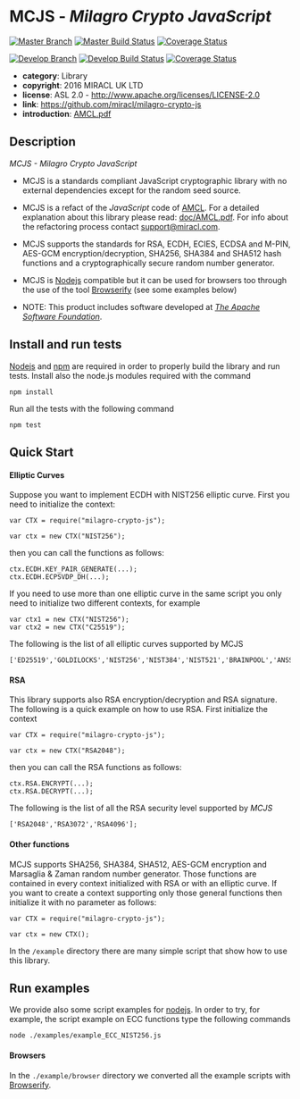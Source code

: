 # MCJS - *Milagro Crypto JavaScript*

[![Master Branch](https://img.shields.io/badge/-master:-gray.svg)](https://github.com/miracl/milagro-crypto-js/tree/master)
[![Master Build Status](https://secure.travis-ci.org/miracl/milagro-crypto-js.png?branch=master)](https://travis-ci.org/miracl/milagro-crypto-js?branch=master)
[![Coverage Status](https://coveralls.io/repos/github/miracl/milagro-crypto-js/badge.svg?branch=master)](https://coveralls.io/github/miracl/milagro-crypto-js?branch=master)

[![Develop Branch](https://img.shields.io/badge/-develop:-gray.svg)](https://github.com/miracl/milagro-crypto-js/tree/develop)
[![Develop Build Status](https://secure.travis-ci.org/miracl/milagro-crypto-js.png?branch=develop)](https://travis-ci.org/miracl/milagro-crypto-js?branch=develop)
[![Coverage Status](https://coveralls.io/repos/github/miracl/milagro-crypto-js/badge.svg?branch=develop)](https://coveralls.io/github/miracl/milagro-crypto-js?branch=develop)


* **category**:    Library
* **copyright**:   2016 MIRACL UK LTD
* **license**:     ASL 2.0 - http://www.apache.org/licenses/LICENSE-2.0
* **link**:        https://github.com/miracl/milagro-crypto-js
* **introduction**: [AMCL.pdf](doc/AMCL.pdf)

## Description

*MCJS - Milagro Crypto JavaScript*

* MCJS is a standards compliant JavaScript cryptographic library with no external dependencies except for the random seed source.

* MCJS is a refact of the *JavaScript* code of [AMCL](https://github.com/miracl/amcl). For a detailed explanation about this library please read: [doc/AMCL.pdf](doc/AMCL.pdf). For info about the refactoring process contact support@miracl.com.

* MCJS supports the standards for RSA, ECDH, ECIES, ECDSA and M-PIN, AES-GCM encryption/decryption, SHA256, SHA384 and SHA512 hash functions and a cryptographically secure random number generator.

* MCJS is [Nodejs](https://nodejs.org/en/) compatible but it can be used for browsers too through the use of the tool [Browserify](http://browserify.org/) (see some examples below)

* NOTE: This product includes software developed at *[The Apache Software Foundation](http://www.apache.org/)*.

## Install and run  tests

[Nodejs](https://nodejs.org/en/) and [npm](https://www.npmjs.com/) are required in order to properly build the library and run tests. Install also the node.js modules required with the command
```
npm install
```
Run all the tests with the following command
```
npm test
```

## Quick Start
#### Elliptic Curves
Suppose you want to implement ECDH with NIST256 elliptic curve. First you need to initialize the context:

```
var CTX = require("milagro-crypto-js");

var ctx = new CTX("NIST256");
```
then you can call the functions as follows:
```
ctx.ECDH.KEY_PAIR_GENERATE(...);
ctx.ECDH.ECPSVDP_DH(...);
```
If you need to use more than one elliptic curve in the same script you only need to initialize two different contexts, for example
```
var ctx1 = new CTX("NIST256");
var ctx2 = new CTX("C25519");
```
The following is the list of all elliptic curves supported by MCJS
```
['ED25519','GOLDILOCKS','NIST256','NIST384','NIST521','BRAINPOOL','ANSSI','HIFIVE','C25519','C41417','MF254W','MF254E','MF254M','MF256W','MF256E','MF256M','MS255W','MS255E','MS255M','MS256W','MS256E','MS256M','BN254','BN254CX','BLS383'];
```
#### RSA
This library supports also RSA encryption/decryption and RSA signature. The following is a quick example on how to use RSA. First initialize the context
```
var CTX = require("milagro-crypto-js");

var ctx = new CTX("RSA2048");
```
then you can call the RSA functions as follows:
```
ctx.RSA.ENCRYPT(...);
ctx.RSA.DECRYPT(...);
```
The following is the list of all the RSA security level supported by *MCJS*
```
['RSA2048','RSA3072','RSA4096'];
```
#### Other functions
MCJS supports SHA256, SHA384, SHA512, AES-GCM encryption and Marsaglia & Zaman random number generator. Those functions are contained in every context initialized with RSA or with an elliptic curve. If you want to create a context supporting only those general functions then initialize it with no parameter as follows:
```
var CTX = require("milagro-crypto-js");

var ctx = new CTX();
```
In the `/example` directory there are many simple script that show how to use this library.


## Run examples
We provide also some script examples for [nodejs](https://nodejs.org/en/). In order to try, for example, the script example on ECC functions type the following commands
```
node ./examples/example_ECC_NIST256.js
```
#### Browsers
In the `./example/browser` directory we converted all the example scripts with [Browserify](http://browserify.org/).
